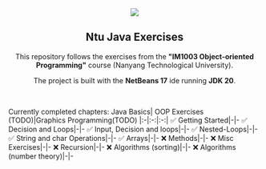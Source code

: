 <div align="center">
<img src=
"https://github.com/abranhe/programming-languages-logos/blob/master/src/java/java_64x64.png?raw=true">
<h2>Ntu Java Exercises </h2>
</div>
<p align="center">
This repository follows the exercises from the <strong>"IM1003 Object-oriented Programming"</strong> course (Nanyang Technological University).
</p>
<p align="center">
The project is built with the <strong>NetBeans 17</strong> ide running <strong>JDK 20</strong>.
</p>

<br/>

Currently completed chapters:
Java Basics| OOP Exercises (TODO)|Graphics Programming(TODO)
|:-|:-:|:-:|
✅ Getting Started|-|-
✅ Decision and Loops|-|-
✅ Input, Decision and loops|-|-
✅ Nested-Loops|-|-
✅ String and char Operations|-|-
✅ Arrays|-|-
❌ Methods|-|-
❌ Misc Exercises|-|-
❌ Recursion|-|-
❌ Algorithms (sorting)|-|-
❌ Algorithms (number theory)|-|-